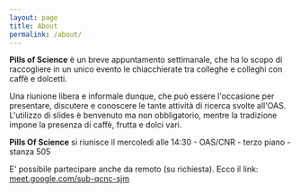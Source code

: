 ```yaml
---
layout: page
title: About
permalink: /about/
---
```


**Pills of Science** è un breve appuntamento settimanale, che ha lo scopo di raccogliere in un unico evento le chiacchierate tra colleghe e colleghi con caffè e dolcetti.

Una riunione libera e informale dunque, che può essere l'occasione per presentare, discutere e conoscere le tante attività di ricerca svolte all'OAS.
L'utilizzo di slides è benvenuto ma non obbligatorio, mentre la tradizione impone la presenza di caffè, frutta e dolci vari.

**Pills Of Science** si riunisce il mercoledì alle 14:30 - OAS/CNR - terzo piano - stanza 505

E' possibile partecipare anche da remoto (su richiesta). Ecco il link: [meet.google.com/sub-qcnc-sjm](meet.google.com/sub-qcnc-sjm)
